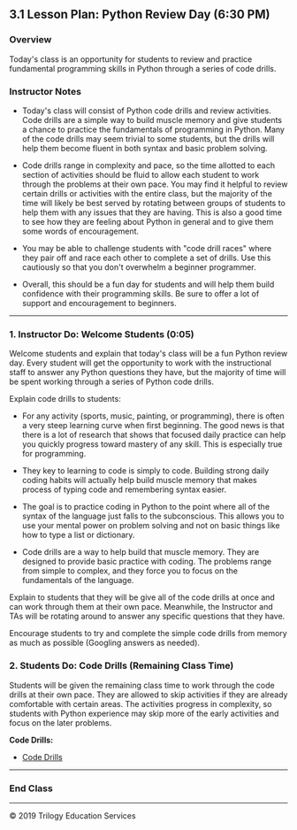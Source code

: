 ## 3.1 Lesson Plan: Python Review Day (6:30 PM)

### Overview

Today's class is an opportunity for students to review and practice fundamental programming skills in Python through a series of code drills.

### Instructor Notes

* Today's class will consist of Python code drills and review activities. Code drills are a simple way to build muscle memory and give students a chance to practice the fundamentals of programming in Python. Many of the code drills may seem trivial to some students, but the drills will help them become fluent in both syntax and basic problem solving.

* Code drills range in complexity and pace, so the time allotted to each section of activities should be fluid to allow each student to work through the problems at their own pace. You may find it helpful to review certain drills or activities with the entire class, but the majority of the time will likely be best served by rotating between groups of students to help them with any issues that they are having. This is also a good time to see how they are feeling about Python in general and to give them some words of encouragement.

* You may be able to challenge students with "code drill races" where they pair off and race each other to complete a set of drills. Use this cautiously so that you don't overwhelm a beginner programmer.

* Overall, this should be a fun day for students and will help them build confidence with their programming skills. Be sure to offer a lot of support and encouragement to beginners.

- - -

### 1. Instructor Do: Welcome Students (0:05)

Welcome students and explain that today's class will be a fun Python review day. Every student will get the opportunity to work with the instructional staff to answer any Python questions they have, but the majority of time will be spent working through a series of Python code drills.

Explain code drills to students:

* For any activity (sports, music, painting, or programming), there is often a very steep learning curve when first beginning. The good news is that there is a lot of research that shows that focused daily practice can help you quickly progress toward mastery of any skill. This is especially true for programming.

* They key to learning to code is simply to code. Building strong daily coding habits will actually help build muscle memory that makes process of typing code and remembering syntax easier.

* The goal is to practice coding in Python to the point where all of the syntax of the language just falls to the subconscious. This allows you to use your mental power on problem solving and not on basic things like how to type a list or dictionary.

* Code drills are a way to help build that muscle memory. They are designed to provide basic practice with coding. The problems range from simple to complex, and they force you to focus on the fundamentals of the language.

Explain to students that they will be give all of the code drills at once and can work through them at their own pace. Meanwhile, the Instructor and TAs will be rotating around to answer any specific questions that they have.

Encourage students to try and complete the simple code drills from memory as much as possible (Googling answers as needed).

### 2. Students Do: Code Drills (Remaining Class Time)

Students will be given the remaining class time to work through the code drills at their own pace. They are allowed to skip activities if they are already comfortable with certain areas. The activities progress in complexity, so students with Python experience may skip more of the early activities and focus on the later problems.

**Code Drills:**

* [Code Drills](Activities/)

- - -

### End Class

- - -

© 2019 Trilogy Education Services

